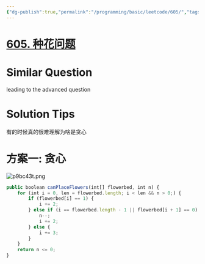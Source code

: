 ```yaml
---
{"dg-publish":true,"permalink":"/programming/basic/leetcode/605/","tags":["leetcode/greedy-algorithm/straight"]}
---
```



# [605. 种花问题](https://leetcode.cn/problems/can-place-flowers/)

# Similar Question

leading to the advanced question

# Solution Tips

有的时候真的很难理解为啥是贪心

# 方案一: 贪心

![p9bc43t.png](https://s1.ax1x.com/2023/05/26/p9bc43t.png)

```js
public boolean canPlaceFlowers(int[] flowerbed, int n) {
	for (int i = 0, len = flowerbed.length; i < len && n > 0;) {
		if (flowerbed[i] == 1) {
			i += 2;
		} else if (i == flowerbed.length - 1 || flowerbed[i + 1] == 0) {
			n--;
			i += 2;
		} else {
			i += 3;
		}
	}
	return n <= 0;
}
```
